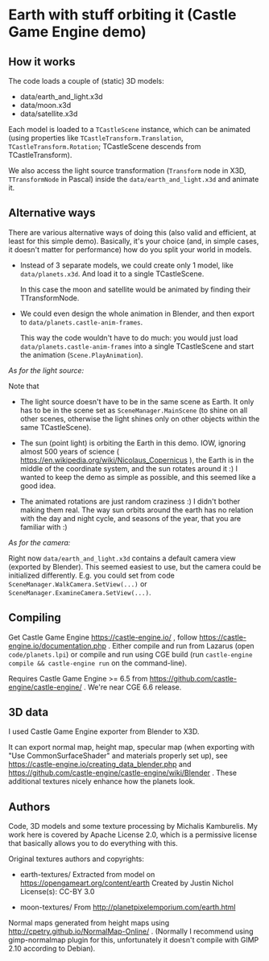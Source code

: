 # Earth with stuff orbiting it (Castle Game Engine demo)

## How it works

The code loads a couple of (static) 3D models:

- data/earth_and_light.x3d
- data/moon.x3d
- data/satellite.x3d

Each model is loaded to a `TCastleScene` instance, which can be animated
(using properties like `TCastleTransform.Translation`, `TCastleTransform.Rotation`;
TCastleScene descends from TCastleTransform).

We also access the light source transformation (`Transform` node in X3D,
`TTransformNode` in Pascal) inside the `data/earth_and_light.x3d`
and animate it.

## Alternative ways

There are various alternative ways of doing this
(also valid and efficient, at least for this simple demo).
Basically, it's your choice (and, in simple cases, it doesn't matter
for performance) how do you split your world in models.

- Instead of 3 separate models, we could create only 1 model,
  like `data/planets.x3d`. And load it to a single TCastleScene.

  In this case the moon and satellite would be animated by finding
  their TTransformNode.

- We could even design the whole animation in Blender,
  and then export to `data/planets.castle-anim-frames`.

  This way the code wouldn't have to do much:
  you would just load `data/planets.castle-anim-frames` into a single
  TCastleScene and start the animation (`Scene.PlayAnimation`).

*As for the light source:*

Note that

- The light source doesn't have to be in the same scene as Earth.
  It only has to be in the scene set as `SceneManager.MainScene`
  (to shine on all other scenes, otherwise the light shines only
  on other objects within the same TCastleScene).

- The sun (point light) is orbiting the Earth in this demo.
  IOW, ignoring almost 500 years of science
  ( https://en.wikipedia.org/wiki/Nicolaus_Copernicus ),
  the Earth is in the middle of the coordinate system,
  and the sun rotates around it :)
  I wanted to keep the demo as simple as possible, and this seemed like a good idea.

- The animated rotations are just random craziness :)
  I didn't bother making them real.
  The way sun orbits around the earth has no relation with
  the day and night cycle, and seasons of the year, that you are familiar with :)

*As for the camera:*

Right now `data/earth_and_light.x3d` contains a default camera view
(exported by Blender). This seemed easiest to use, but the camera could
be initialized differently. E.g. you could set from code
`SceneManager.WalkCamera.SetView(...)` or
`SceneManager.ExamineCamera.SetView(...)`.

## Compiling

Get Castle Game Engine https://castle-engine.io/ ,
follow https://castle-engine.io/documentation.php .
Either compile and run from Lazarus (open `code/planets.lpi`)
or compile and run using CGE build (run `castle-engine compile && castle-engine run`
on the command-line).

Requires Castle Game Engine >= 6.5 from
https://github.com/castle-engine/castle-engine/ .
We're near CGE 6.6 release.

## 3D data

I used Castle Game Engine exporter from Blender to X3D.

It can export normal map, height map, specular map
(when exporting with "Use CommonSurfaceShader" and materials properly set up),
see
https://castle-engine.io/creating_data_blender.php and
https://github.com/castle-engine/castle-engine/wiki/Blender .
These additional textures nicely enhance how the planets look.

## Authors

Code, 3D models and some texture processing by Michalis Kamburelis.
My work here is covered by Apache License 2.0,
which is a permissive license that basically allows you to do everything
with this.

Original textures authors and copyrights:

- earth-textures/
  Extracted from model on https://opengameart.org/content/earth
  Created by Justin Nichol
  License(s): CC-BY 3.0

- moon-textures/
  From http://planetpixelemporium.com/earth.html

Normal maps generated from height maps using
http://cpetry.github.io/NormalMap-Online/ .
(Normally I recommend using gimp-normalmap plugin for this,
unfortunately it doesn't compile with GIMP 2.10 according to Debian).
